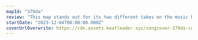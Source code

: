 ```yaml
---
mapId: "379da"
review: "This map stands out for its two different takes on the music both with great interpretations and representation along with its very impressive and engaging lightshow!"
startDate: "2023-12-04T00:00:00.000Z"
coverUrlOverwrite: https://cdn.assets.beatleader.xyz/songcover-379da-cover.jpg
---
```

